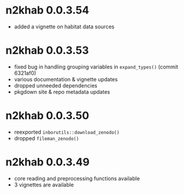 # n2khab 0.0.3.54

- added a vignette on habitat data sources

# n2khab 0.0.3.53

- fixed bug in handling grouping variables in `expand_types()` (commit 6321af0)
- various documentation & vignette updates
- dropped unneeded dependencies
- pkgdown site & repo metadata updates

# n2khab 0.0.3.50

- reexported `inborutils::download_zenodo()`
- dropped `fileman_zenodo()`

# n2khab 0.0.3.49

- core reading and preprocessing functions available
- 3 vignettes are available
